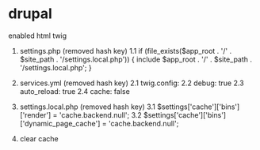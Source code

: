 # drupal

enabled html twig
1. settings.php (removed hash key)
1.1  if (file_exists($app_root . '/' . $site_path . '/settings.local.php')) {
          include $app_root . '/' . $site_path . '/settings.local.php';
        }

2. services.yml (removed hash key)
2.1 twig.config:
2.2 debug: true
2.3 auto_reload: true
2.4 cache: false

3. settings.local.php (removed hash key)
3.1 $settings['cache']['bins']['render'] = 'cache.backend.null';
3.2 $settings['cache']['bins']['dynamic_page_cache'] = 'cache.backend.null';

4. clear cache
